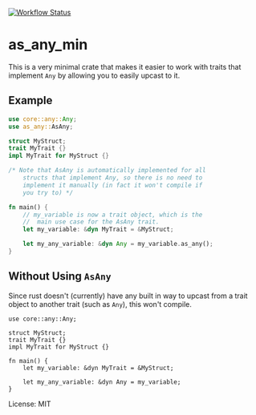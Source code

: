 [![Workflow Status](https://github.com/liambloom/as_any/workflows/main/badge.svg)](https://github.com/liambloom/as_any/actions?query=workflow%3A%22main%22)

# as_any_min

This is a very minimal crate that makes it easier to work
with traits that implement `Any` by allowing you to easily
upcast to it.

## Example

```rust
use core::any::Any;
use as_any::AsAny;

struct MyStruct;
trait MyTrait {}
impl MyTrait for MyStruct {}

/* Note that AsAny is automatically implemented for all
    structs that implement Any, so there is no need to
    implement it manually (in fact it won't compile if
    you try to) */

fn main() {
    // my_variable is now a trait object, which is the
    //  main use case for the AsAny trait.
    let my_variable: &dyn MyTrait = &MyStruct;

    let my_any_variable: &dyn Any = my_variable.as_any();
}
```

## Without Using `AsAny`

Since rust doesn't (currently) have any built in way to
upcast from a trait object to another trait (such as `Any`),
this won't compile.

```compile_fail
use core::any::Any;

struct MyStruct;
trait MyTrait {}
impl MyTrait for MyStruct {}

fn main() {
    let my_variable: &dyn MyTrait = &MyStruct;

    let my_any_variable: &dyn Any = my_variable;
}
```

License: MIT

